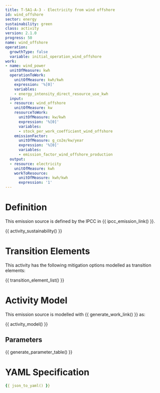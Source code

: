 ```yaml
---
title: T-5A1-A-3 - Electricity from wind offshore
id: wind_offshore
sector: energy
sustainability: green
class: activity
version: 2.1.0
progress: 50
name: wind_offshore
operation:
  growthType: false
  variable: initial_operation_wind_offshore
work:
- name: wind_power
  unitOfMeasure: kwh
  operationToWork:
    unitOfMeasure: kwh/kwh
    expression: '%[0]'
    variables:
    - energy_intensity_direct_resource_use_kwh
  input:
  - resource: wind_offshore
    unitOfMeasure: kw
    resourceToWork:
      unitOfMeasure: kw/kwh
      expression: '%[0]'
      variables:
      - stock_per_work_coefficient_wind_offshore
    emissionFactor:
      unitOfMeasure: g_co2e/kw/year
      expression: '%[0]'
      variables:
      - emission_factor_wind_offshore_production
  output:
  - resource: electricity
    unitOfMeasure: kwh
    workToResource:
      unitOfMeasure: kwh/kwh
      expression: '1'
---
```

# Definition
This emission source is defined by the IPCC in {{ ipcc_emission_link() }}.


{{ activity_sustainability() }}

# Transition Elements

This activity has the following mitigation options modelled as transition elements:

{{ transition_element_list() }}

# Activity Model
This emission source is modelled with {{ generate_work_link() }} as:

{{ activity_model() }}

## Parameters

{{ generate_parameter_table() }}

# YAML Specification

```yaml
{{ json_to_yaml() }}
```
